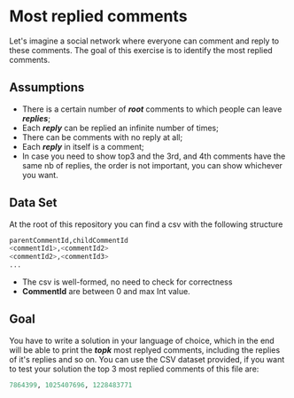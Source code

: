 # Most replied comments

Let's imagine a social network where everyone can comment and reply to these comments. The goal of this exercise is to identify the most replied comments. 


## Assumptions

- There is a certain number of ***root*** comments to which people can leave ***replies***;
- Each ***reply*** can be replied an infinite number of times;
- There can be comments with no reply at all;
- Each ***reply*** in itself is a comment;
- In case you need to show top3 and the 3rd, and 4th comments have the same nb of replies, the order is not important, you can show whichever you want.


## Data Set
At the root of this repository you can find a csv with the following structure

```python
parentCommentId,childCommentId
<commentId1>,<commentId2>
<commentId2>,<commentId3>
...

```
- The csv is well-formed, no need to check for correctness
- **CommentId** are between 0 and max Int value.


## Goal
You have to write a solution in your language of choice, which in the end will be able to print the ***topk*** most replyed comments, including the replies of it's replies and so on. You can use the CSV dataset provided, if you want to test your solution the top 3 most replied comments of this file are:

```python
7864399, 1025407696, 1228483771

```
